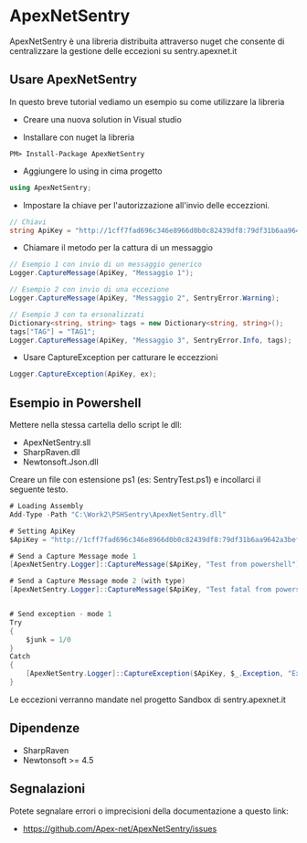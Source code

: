 ApexNetSentry
===
ApexNetSentry è una libreria distribuita attraverso nuget che consente di centralizzare la gestione delle eccezioni su sentry.apexnet.it


Usare ApexNetSentry
---
In questo breve tutorial vediamo un esempio su come utilizzare la libreria

* Creare una nuova solution in Visual studio

* Installare con nuget la libreria
```
PM> Install-Package ApexNetSentry
```

* Aggiungere lo using in cima progetto
```c#
using ApexNetSentry;
```

* Impostare la chiave per l'autorizzazione all'invio delle eccezzioni.
```c#
// Chiavi
string ApiKey = "http://1cff7fad696c346e8966d0b0c82439df8:79df31b6aa9642a3bef837f21f4132f1@sentry.apexnet.it/12";
```

* Chiamare il metodo per la cattura di un messaggio
```c#
// Esempio 1 con invio di un messaggio generico
Logger.CaptureMessage(ApiKey, "Messaggio 1");

// Esempio 2 con invio di una eccezione
Logger.CaptureMessage(ApiKey, "Messaggio 2", SentryError.Warning);

// Esempio 3 con ta ersonalizzati
Dictionary<string, string> tags = new Dictionary<string, string>();
tags["TAG"] = "TAG1";
Logger.CaptureMessage(ApiKey, "Messaggio 3", SentryError.Info, tags);
```

* Usare CaptureException per catturare le eccezzioni
```c#
Logger.CaptureException(ApiKey, ex);
```
Esempio in Powershell
---
Mettere nella stessa cartella dello script le dll:

* ApexNetSentry.sll
* SharpRaven.dll
* Newtonsoft.Json.dll

Creare un file con estensione ps1 (es: SentryTest.ps1) e incollarci il seguente testo.

``` c#
# Loading Assembly
Add-Type -Path "C:\Work2\PSHSentry\ApexNetSentry.dll"

# Setting ApiKey
$ApiKey = "http://1cff7fad696c346e8966d0b0c82439df8:79df31b6aa9642a3bef837f21f4132f1@sentry.apexnet.it/12"

# Send a Capture Message mode 1
[ApexNetSentry.Logger]::CaptureMessage($ApiKey, "Test from powershell")

# Send a Capture Message mode 2 (with type)
[ApexNetSentry.Logger]::CaptureMessage($ApiKey, "Test fatal from powershell", [ApexNetSentry.SentryError]::Fatal)


# Send exception - mode 1
Try
{
    $junk = 1/0
}
Catch
{
    [ApexNetSentry.Logger]::CaptureException($ApiKey, $_.Exception, "Exception from powershell", [ApexNetSentry.SentryError]::Fatal)
}
```

Le eccezioni verranno mandate nel progetto Sandbox di sentry.apexnet.it

Dipendenze
---

* SharpRaven
* Newtonsoft  >= 4.5

Segnalazioni
---
Potete segnalare errori o imprecisioni della documentazione a questo link:

* https://github.com/Apex-net/ApexNetSentry/issues
